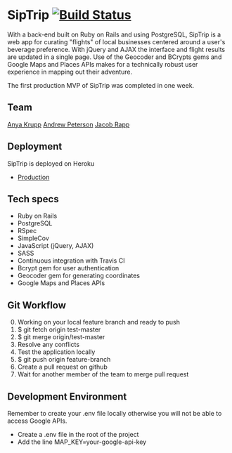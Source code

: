 # SipTrip [<img src="https://travis-ci.org/DBC-Huskies/flight-app.svg?branch=master" alt="Build Status" />](https://travis-ci.org/DBC-Huskies/flight-app)

With a back-end built on Ruby on Rails and using PostgreSQL, SipTrip is a web app for curating "flights" of local businesses centered around a user's beverage preference. With jQuery and AJAX the interface and flight results are updated in a single page. Use of the Geocoder and BCrypts gems and Google Maps and Places APIs makes for a technically robust user experience in mapping out their adventure.

The first production MVP of SipTrip was completed in one week.

## Team

[Anya Krupp](www.github.com/cherchezlafemme)
[Andrew Peterson](www.github.com/ajpeterson)
[Jacob Rapp](https://github.com/J-Rapp)

## Deployment

SipTrip is deployed on Heroku

* [Production](https://sip-trip.herokuapp.com)

## Tech specs

* Ruby on Rails
* PostgreSQL
* RSpec
* SimpleCov
* JavaScript (jQuery, AJAX)
* SASS
* Continuous integration with Travis CI
* Bcrypt gem for user authentication
* Geocoder gem for generating coordinates
* Google Maps and Places APIs

## Git Workflow

0. Working on your local feature branch and ready to push
1. $ git fetch origin test-master
2. $ git merge origin/test-master
3. Resolve any conflicts
4. Test the application locally
5. $ git push origin feature-branch
6. Create a pull request on github
7. Wait for another member of the team to merge pull request

## Development Environment

Remember to create your .env file locally otherwise you will not be able to access Google APIs.

* Create a .env file in the root of the project
* Add the line MAP_KEY=your-google-api-key

